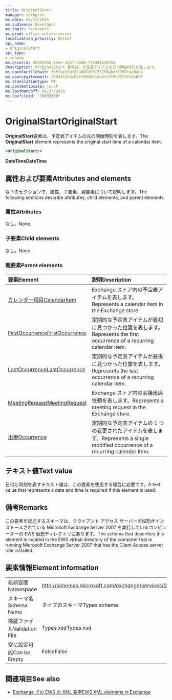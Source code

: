 ```yaml
---
title: OriginalStart
manager: sethgros
ms.date: 09/17/2015
ms.audience: Developer
ms.topic: reference
ms.prod: office-online-server
localization_priority: Normal
api_name:
- OriginalStart
api_type:
- schema
ms.assetid: 4599dd34-15ee-4d57-b886-732081b50784
description: OriginalStart 要素は、予定表アイテムの元の開始時刻を表します。
ms.openlocfilehash: 9e5facb3df87ab08e05f23258abdf1767fae64e4
ms.sourcegitcommit: 34041125dc8c5f993b21cebfc4f8b72f0fd2cb6f
ms.translationtype: MT
ms.contentlocale: ja-JP
ms.lasthandoff: 06/25/2018
ms.locfileid: "19832668"
---
```

# <a name="originalstart"></a><span data-ttu-id="df832-103">OriginalStart</span><span class="sxs-lookup"><span data-stu-id="df832-103">OriginalStart</span></span>

<span data-ttu-id="df832-104">**OriginalStart**要素は、予定表アイテムの元の開始時刻を表します。</span><span class="sxs-lookup"><span data-stu-id="df832-104">The **OriginalStart** element represents the original start time of a calendar item.</span></span> 
  
```xml
<OriginalStart/>
```

 <span data-ttu-id="df832-105">**DateTime**</span><span class="sxs-lookup"><span data-stu-id="df832-105">**DateTime**</span></span>
## <a name="attributes-and-elements"></a><span data-ttu-id="df832-106">属性および要素</span><span class="sxs-lookup"><span data-stu-id="df832-106">Attributes and elements</span></span>

<span data-ttu-id="df832-107">以下のセクションで、属性、子要素、親要素について説明します。</span><span class="sxs-lookup"><span data-stu-id="df832-107">The following sections describe attributes, child elements, and parent elements.</span></span>
  
### <a name="attributes"></a><span data-ttu-id="df832-108">属性</span><span class="sxs-lookup"><span data-stu-id="df832-108">Attributes</span></span>

<span data-ttu-id="df832-109">なし。</span><span class="sxs-lookup"><span data-stu-id="df832-109">None.</span></span>
  
### <a name="child-elements"></a><span data-ttu-id="df832-110">子要素</span><span class="sxs-lookup"><span data-stu-id="df832-110">Child elements</span></span>

<span data-ttu-id="df832-111">なし。</span><span class="sxs-lookup"><span data-stu-id="df832-111">None.</span></span>
  
### <a name="parent-elements"></a><span data-ttu-id="df832-112">親要素</span><span class="sxs-lookup"><span data-stu-id="df832-112">Parent elements</span></span>

|<span data-ttu-id="df832-113">**要素**</span><span class="sxs-lookup"><span data-stu-id="df832-113">**Element**</span></span>|<span data-ttu-id="df832-114">**説明**</span><span class="sxs-lookup"><span data-stu-id="df832-114">**Description**</span></span>|
|:-----|:-----|
|[<span data-ttu-id="df832-115">カレンダー項目</span><span class="sxs-lookup"><span data-stu-id="df832-115">CalendarItem</span></span>](calendaritem.md) <br/> |<span data-ttu-id="df832-116">Exchange ストア内の予定表アイテムを表します。</span><span class="sxs-lookup"><span data-stu-id="df832-116">Represents a calendar item in the Exchange store.</span></span>  <br/> |
|[<span data-ttu-id="df832-117">FirstOccurrence</span><span class="sxs-lookup"><span data-stu-id="df832-117">FirstOccurrence</span></span>](firstoccurrence.md) <br/> |<span data-ttu-id="df832-118">定期的な予定表アイテムが最初に見つかった位置を表します。</span><span class="sxs-lookup"><span data-stu-id="df832-118">Represents the first occurrence of a recurring calendar item.</span></span>  <br/> |
|[<span data-ttu-id="df832-119">LastOccurrence</span><span class="sxs-lookup"><span data-stu-id="df832-119">LastOccurrence</span></span>](lastoccurrence.md) <br/> |<span data-ttu-id="df832-120">定期的な予定表アイテムが最後に見つかった位置を表します。</span><span class="sxs-lookup"><span data-stu-id="df832-120">Represents the last occurrence of a recurring calendar item.</span></span>  <br/> |
|[<span data-ttu-id="df832-121">MeetingRequest</span><span class="sxs-lookup"><span data-stu-id="df832-121">MeetingRequest</span></span>](meetingrequest.md) <br/> |<span data-ttu-id="df832-122">Exchange ストア内の会議出席依頼を表します。</span><span class="sxs-lookup"><span data-stu-id="df832-122">Represents a meeting request in the Exchange store.</span></span>  <br/> |
|[<span data-ttu-id="df832-123">出現</span><span class="sxs-lookup"><span data-stu-id="df832-123">Occurrence</span></span>](occurrence.md) <br/> |<span data-ttu-id="df832-124">定期的な予定表アイテムの 1 つの変更されたアイテムを表します。</span><span class="sxs-lookup"><span data-stu-id="df832-124">Represents a single modified occurrence of a recurring calendar item.</span></span>  <br/> |
   
## <a name="text-value"></a><span data-ttu-id="df832-125">テキスト値</span><span class="sxs-lookup"><span data-stu-id="df832-125">Text value</span></span>

<span data-ttu-id="df832-126">日付と時刻を表すテキスト値は、この要素を使用する場合に必要です。</span><span class="sxs-lookup"><span data-stu-id="df832-126">A text value that represents a date and time is required if this element is used.</span></span>
  
## <a name="remarks"></a><span data-ttu-id="df832-127">備考</span><span class="sxs-lookup"><span data-stu-id="df832-127">Remarks</span></span>

<span data-ttu-id="df832-128">この要素を記述するスキーマは、クライアント アクセス サーバーの役割がインストールされている Microsoft Exchange Server 2007 を実行しているコンピューターの EWS 仮想ディレクトリにあります。</span><span class="sxs-lookup"><span data-stu-id="df832-128">The schema that describes this element is located in the EWS virtual directory of the computer that is running Microsoft Exchange Server 2007 that has the Client Access server role installed.</span></span>
  
## <a name="element-information"></a><span data-ttu-id="df832-129">要素情報</span><span class="sxs-lookup"><span data-stu-id="df832-129">Element information</span></span>

|||
|:-----|:-----|
|<span data-ttu-id="df832-130">名前空間</span><span class="sxs-lookup"><span data-stu-id="df832-130">Namespace</span></span>  <br/> |http://schemas.microsoft.com/exchange/services/2006/types  <br/> |
|<span data-ttu-id="df832-131">スキーマ名</span><span class="sxs-lookup"><span data-stu-id="df832-131">Schema Name</span></span>  <br/> |<span data-ttu-id="df832-132">タイプのスキーマ</span><span class="sxs-lookup"><span data-stu-id="df832-132">Types schema</span></span>  <br/> |
|<span data-ttu-id="df832-133">検証ファイル</span><span class="sxs-lookup"><span data-stu-id="df832-133">Validation File</span></span>  <br/> |<span data-ttu-id="df832-134">Types.xsd</span><span class="sxs-lookup"><span data-stu-id="df832-134">Types.xsd</span></span>  <br/> |
|<span data-ttu-id="df832-135">空に設定可能</span><span class="sxs-lookup"><span data-stu-id="df832-135">Can be Empty</span></span>  <br/> |<span data-ttu-id="df832-136">False</span><span class="sxs-lookup"><span data-stu-id="df832-136">False</span></span>  <br/> |
   
## <a name="see-also"></a><span data-ttu-id="df832-137">関連項目</span><span class="sxs-lookup"><span data-stu-id="df832-137">See also</span></span>



- [<span data-ttu-id="df832-138">Exchange での EWS の XML 要素</span><span class="sxs-lookup"><span data-stu-id="df832-138">EWS XML elements in Exchange</span></span>](ews-xml-elements-in-exchange.md)


